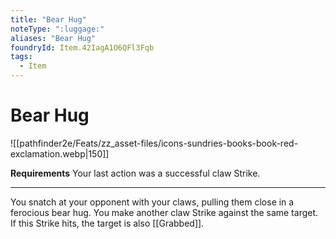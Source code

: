 ```yaml
---
title: "Bear Hug"
noteType: ":luggage:"
aliases: "Bear Hug"
foundryId: Item.42IagA1O6QFl3Fqb
tags:
  - Item
---
```


# Bear Hug
![[pathfinder2e/Feats/zz_asset-files/icons-sundries-books-book-red-exclamation.webp|150]]

**Requirements** Your last action was a successful claw Strike.

* * *

You snatch at your opponent with your claws, pulling them close in a ferocious bear hug. You make another claw Strike against the same target. If this Strike hits, the target is also [[Grabbed]].
